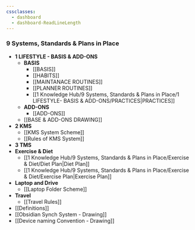 ```yaml
---
cssclasses:
  - dashboard
  - dashboard-ReadLineLength
---
```

### 9 Systems, Standards & Plans in Place
- **1 LIFESTYLE - BASIS & ADD-ONS**
	- **BASIS**
		- [[BASIS]]
		- [[HABITS]]
		- [[MAINTANACE ROUTINES]]
		- [[PLANNER ROUTINES]]
		- [[1 Knowledge Hub/9 Systems, Standards & Plans in Place/1 LIFESTYLE- BASIS & ADD-ONS/PRACTICES|PRACTICES]]
	- **ADD-ONS**
		- [[ADD-ONS]]
	- [[BASE & ADD-ONS DRAWING]]
- **2 KMS**
	- [[KMS System Scheme]]
	- [[Rules of KMS System]]
- **3 TMS**
- **Exercise & Diet**
	- [[1 Knowledge Hub/9 Systems, Standards & Plans in Place/Exercise & Diet/Diet Plan|Diet Plan]]
	- [[1 Knowledge Hub/9 Systems, Standards & Plans in Place/Exercise & Diet/Exercise Plan|Exercise Plan]]
- **Laptop and Drive**
	- [[Laptop Folder Scheme]]
- **Travel**
	- [[Travel Rules]]
- [[Definitions]]
- [[Obsidian Synch System - Drawing]]
-  [[Device naming Convention - Drawing]]
